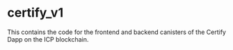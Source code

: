 # certify_v1

This contains the code for the frontend and backend canisters of the Certify Dapp on the ICP blockchain.